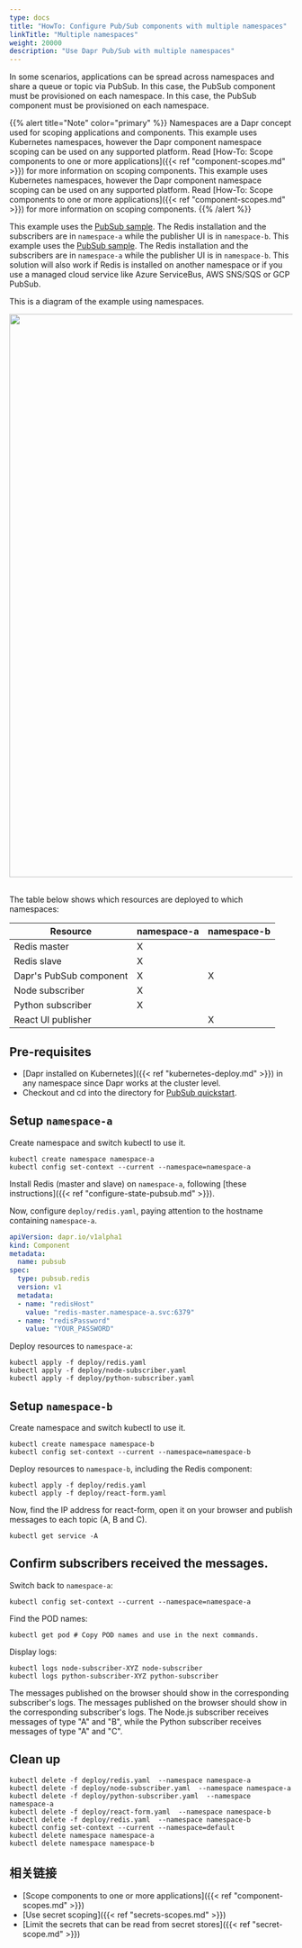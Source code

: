 ```yaml
---
type: docs
title: "HowTo: Configure Pub/Sub components with multiple namespaces"
linkTitle: "Multiple namespaces"
weight: 20000
description: "Use Dapr Pub/Sub with multiple namespaces"
---
```


In some scenarios, applications can be spread across namespaces and share a queue or topic via PubSub. In this case, the PubSub component must be provisioned on each namespace. In this case, the PubSub component must be provisioned on each namespace.

{{% alert title="Note" color="primary" %}}
Namespaces are a Dapr concept used for scoping applications and components. This example uses Kubernetes namespaces, however the Dapr component namespace scoping can be used on any supported platform. Read [How-To: Scope components to one or more applications]({{< ref "component-scopes.md" >}}) for more information on scoping components. This example uses Kubernetes namespaces, however the Dapr component namespace scoping can be used on any supported platform. Read [How-To: Scope components to one or more applications]({{< ref "component-scopes.md" >}}) for more information on scoping components.
{{% /alert %}}

This example uses the [PubSub sample](https://github.com/dapr/quickstarts/tree/master/pub-sub). The Redis installation and the subscribers are in `namespace-a` while the publisher UI is in `namespace-b`. This example uses the [PubSub sample](https://github.com/dapr/quickstarts/tree/master/pub-sub). The Redis installation and the subscribers are in `namespace-a` while the publisher UI is in `namespace-b`. This solution will also work if Redis is installed on another namespace or if you use a managed cloud service like Azure ServiceBus, AWS SNS/SQS or GCP PubSub.

This is a diagram of the example using namespaces.

<img src="/images/pubsub-multiple-namespaces.png" width=1000>
<br></br>

The table below shows which resources are deployed to which namespaces:

| Resource                | namespace-a | namespace-b |
| ----------------------- | ----------- | ----------- |
| Redis master            | X           |             |
| Redis slave             | X           |             |
| Dapr's PubSub component | X           | X           |
| Node subscriber         | X           |             |
| Python subscriber       | X           |             |
| React UI publisher      |             | X           |

## Pre-requisites

* [Dapr installed on Kubernetes]({{< ref "kubernetes-deploy.md" >}}) in any namespace since Dapr works at the cluster level.
* Checkout and cd into the directory for [PubSub quickstart](https://github.com/dapr/quickstarts/tree/master/pub-sub).

## Setup `namespace-a`

Create namespace and switch kubectl to use it.
```
kubectl create namespace namespace-a
kubectl config set-context --current --namespace=namespace-a
```

Install Redis (master and slave) on `namespace-a`, following [these instructions]({{< ref "configure-state-pubsub.md" >}}).

Now, configure `deploy/redis.yaml`, paying attention to the hostname containing `namespace-a`.

```yaml
apiVersion: dapr.io/v1alpha1
kind: Component
metadata:
  name: pubsub
spec:
  type: pubsub.redis
  version: v1
  metadata:
  - name: "redisHost"
    value: "redis-master.namespace-a.svc:6379"
  - name: "redisPassword"
    value: "YOUR_PASSWORD"
```

Deploy resources to `namespace-a`:
```
kubectl apply -f deploy/redis.yaml
kubectl apply -f deploy/node-subscriber.yaml
kubectl apply -f deploy/python-subscriber.yaml
```

## Setup `namespace-b`

Create namespace and switch kubectl to use it.
```
kubectl create namespace namespace-b
kubectl config set-context --current --namespace=namespace-b
```

Deploy resources to `namespace-b`, including the Redis component:
```
kubectl apply -f deploy/redis.yaml
kubectl apply -f deploy/react-form.yaml
```

Now, find the IP address for react-form, open it on your browser and publish messages to each topic (A, B and C).
```
kubectl get service -A
```

## Confirm subscribers received the messages.

Switch back to `namespace-a`:
```
kubectl config set-context --current --namespace=namespace-a
```

Find the POD names:
```
kubectl get pod # Copy POD names and use in the next commands.
```

Display logs:
```
kubectl logs node-subscriber-XYZ node-subscriber
kubectl logs python-subscriber-XYZ python-subscriber
```

The messages published on the browser should show in the corresponding subscriber's logs. The messages published on the browser should show in the corresponding subscriber's logs. The Node.js subscriber receives messages of type "A" and "B", while the Python subscriber receives messages of type "A" and "C".

## Clean up

```
kubectl delete -f deploy/redis.yaml  --namespace namespace-a
kubectl delete -f deploy/node-subscriber.yaml  --namespace namespace-a
kubectl delete -f deploy/python-subscriber.yaml  --namespace namespace-a
kubectl delete -f deploy/react-form.yaml  --namespace namespace-b
kubectl delete -f deploy/redis.yaml  --namespace namespace-b
kubectl config set-context --current --namespace=default
kubectl delete namespace namespace-a
kubectl delete namespace namespace-b
```

## 相关链接

- [Scope components to one or more applications]({{< ref "component-scopes.md" >}})
- [Use secret scoping]({{< ref "secrets-scopes.md" >}})
- [Limit the secrets that can be read from secret stores]({{< ref "secret-scope.md" >}})
